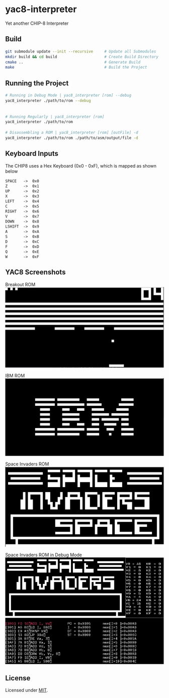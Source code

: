 # yac8-interpreter
Yet another CHIP-8 Interpreter

## Build
```bash
git submodule update --init --recursive     # Update all Submodules
mkdir build && cd build                     # Create Build Directory
cmake ..                                    # Generate Build
make                                        # Build the Project
```

## Running the Project
```bash
# Running in Debug Mode | yac8_interpreter [rom] --debug
yac8_interpreter ./path/to/rom --debug


# Running Regularly | yac8_interpreter [rom]
yac8_interpreter ./path/to/rom

# Disassembling a ROM | yac8_interpreter [rom] [outFile] -d
yac8_interpreter ./path/to/rom ./path/to/asm/output/file -d
```

## Keyboard Inputs
The CHIP8 uses a Hex Keyboard (0x0 - 0xF), which is mapped as shown below

```
SPACE   ->  0x0
Z       ->  0x1
UP      ->  0x2
X       ->  0x3
LEFT    ->  0x4
C       ->  0x5
RIGHT   ->  0x6
V       ->  0x7
DOWN    ->  0x8
LSHIFT  ->  0x9
A       ->  0xA
S       ->  0xB
D       ->  0xC
F       ->  0xD
Q       ->  0xE
W       ->  0xF
```

## YAC8 Screenshots

Breakout ROM\
![alt text][yac8-img1]

IBM ROM\
![alt text][yac8-img2]

Space Invaders ROM\
![alt text][yac8-img3]

Space Invaders ROM in Debug Mode\
![alt text][yac8-img4]

## License
Licensed under [MIT](LICENSE).


[yac8-img1]: res/images/yac8-breakout.png "Breakout"
[yac8-img2]: res/images/yac8-ibm.png "IBM"
[yac8-img3]: res/images/yac8-space-invaders.png "Space Invaders"
[yac8-img4]: res/images/yac8-debug.png "Space Invaders in Debug Mode"